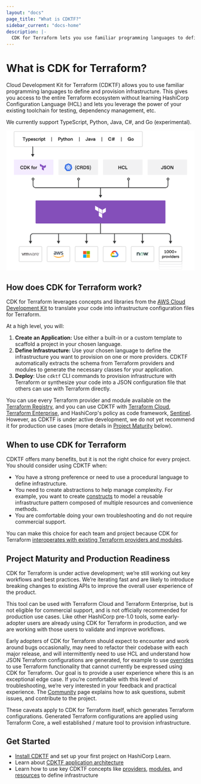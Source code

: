 ```yaml
---
layout: "docs"
page_title: "What is CDKTF?"
sidebar_current: "docs-home"
description: |-
  CDK for Terraform lets you use familiar programming languages to define and provision infrastructure.
---
```


# What is CDK for Terraform?

Cloud Development Kit for Terraform (CDKTF) allows you to use familiar programming languages to define and provision infrastructure. This gives you access to the entire Terraform ecosystem without learning HashiCorp Configuration Language (HCL) and lets you leverage the power of your existing toolchain for testing, dependency management, etc.

We currently support TypeScript, Python, Java, C#, and Go (experimental).

![terraform platform](terraform-platform.png)


## How does CDK for Terraform work?

CDK for Terraform leverages concepts and libraries from the [AWS Cloud Development Kit](https://aws.amazon.com/cdk/) to translate your code into infrastructure configuration files for Terraform.

At a high level, you will:

1. **Create an Application:** Use either a built-in or a custom template to scaffold a project in your chosen language.
2. **Define Infrastructure:** Use your chosen language to define the infrastructure you want to provision on one or more providers. CDKTF automatically extracts the schema from Terraform providers and modules to generate the necessary classes for your application.
3. **Deploy**: Use `cdktf` CLI commands to provision infrastructure with Terraform or synthesize your code into a JSON configuration file that others can use with Terraform directly.

You can use every Terraform provider and module available on the [Terraform Registry](https://registry.terraform.io/), and you can use CDKTF with [Terraform Cloud](https://www.terraform.io/docs/cloud/index.html), [Terraform Enterprise](https://www.terraform.io/docs/enterprise/index.html), and HashiCorp's policy as code framework, [Sentinel](https://www.hashicorp.com/sentinel). However, as CDKTF is under active development, we do not yet recommend it for production use cases (more details in [Project Maturity](#project-maturity) below).

## When to use CDK for Terraform

CDKTF offers many benefits, but it is not the right choice for every project. You should consider using CDKTF when:

- You have a strong preference or need to use a procedural language to define infrastructure.
- You need to create abstractions to help manage complexity. For example, you want to create [constructs](./concepts/fundamentals/constructs.html) to model a reusable infrastructure pattern composed of multiple resources and convenience methods.
- You are comfortable doing your own troubleshooting and do not require commercial support.

You can make this choice for each team and project because CDK for Terraform [interoperates with existing Terraform providers and modules](./concepts/interoperability-workflows.html).

## Project Maturity and Production Readiness

CDK for Terraform is under active development; we’re still working out key workflows and best practices. We’re iterating fast and are likely to introduce breaking changes to existing APIs to improve the overall user experience of the product.

This tool can be used with Terraform Cloud and Terraform Enterprise, but is not eligible for commercial support, and is not officially recommended for production use cases. Like other HashiCorp pre-1.0 tools, some early-adopter users are already using CDK for Terraform in production, and we are working with those users to validate and improve workflows.

Early adopters of CDK for Terraform should expect to encounter and work around bugs occasionally, may need to refactor their codebase with each major release, and will intermittently need to use HCL and understand how JSON Terraform configurations are generated, for example to use [overrides](https://github.com/hashicorp/terraform-cdk/blob/main/docs/working-with-cdk-for-terraform/escape-hatch.md) to use Terraform functionality that cannot currently be expressed using CDK for Terraform. Our goal is to provide a user experience where this is an exceptional edge case. If you’re comfortable with this level of troubleshooting, we’re very interested in your feedback and practical experience. The [Community](./community.html) page explains how to ask questions, submit issues, and contribute to the project.

These caveats apply to CDK for Terraform itself, which generates Terraform configurations. Generated Terraform configurations are applied using Terraform Core, a well established / mature tool to provision infrastructure.


## Get Started

- [Install CDKTF](https://learn.hashicorp.com/tutorials/terraform/cdktf-install?in=terraform/cdktf) and set up your first project on HashiCorp Learn.
- Learn about [CDKTF application architecture](/docs/cdktf/concepts/architecture.html)
- Learn how to use key CDKTF concepts like [providers](/docs/cdktf/concepts/fundamentals/providers.html), [modules](/docs/cdktf/concepts/fundamentals/modules.html), and [resources](/docs/cdktf/concepts/fundamentals/resources.html) to define infrastructure

